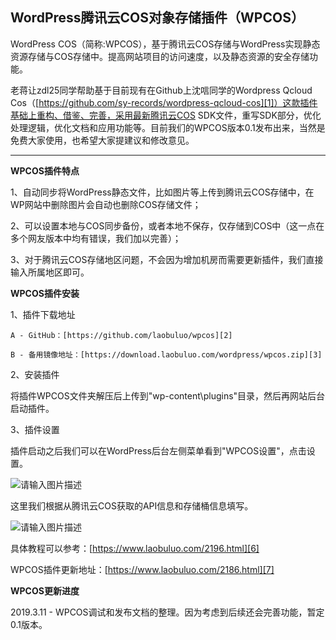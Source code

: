 WordPress腾讯云COS对象存储插件（WPCOS）
----------------------------

WordPress COS（简称:WPCOS），基于腾讯云COS存储与WordPress实现静态资源存储与COS存储中。提高网站项目的访问速度，以及静态资源的安全存储功能。

老蒋让zdl25同学帮助基于目前现有在Github上沈唁同学的Wordpress Qcloud Cos（[https://github.com/sy-records/wordpress-qcloud-cos][1]）这款插件基础上重构、借鉴、完善，采用最新腾讯云COS SDK文件，重写SDK部分，优化处理逻辑，优化文档和应用功能等。目前我们的WPCOS版本0.1发布出来，当然是免费大家使用，也希望大家提建议和修改意见。

--------------------

**WPCOS插件特点**

1、自动同步将WordPress静态文件，比如图片等上传到腾讯云COS存储中，在WP网站中删除图片会自动也删除COS存储文件；

2、可以设置本地与COS同步备份，或者本地不保存，仅存储到COS中（这一点在多个网友版本中均有错误，我们加以完善）；

3、对于腾讯云COS存储地区问题，不会因为增加机房而需要更新插件，我们直接输入所属地区即可。

**WPCOS插件安装**

1、插件下载地址

    A - GitHub：[https://github.com/laobuluo/wpcos][2]

    B - 备用镜像地址：[https://download.laobuluo.com/wordpress/wpcos.zip][3]

2、安装插件

将插件WPCOS文件夹解压后上传到"wp-content\plugins"目录，然后再网站后台启动插件。

3、插件设置

插件启动之后我们可以在WordPress后台左侧菜单看到"WPCOS设置"，点击设置。

![请输入图片描述][4]

这里我们根据从腾讯云COS获取的API信息和存储桶信息填写。

![请输入图片描述][5]

具体教程可以参考：[https://www.laobuluo.com/2196.html][6]

WPCOS插件更新地址：[https://www.laobuluo.com/2186.html][7]

**WPCOS更新进度**

2019.3.11 - WPCOS调试和发布文档的整理。因为考虑到后续还会完善功能，暂定0.1版本。


  [1]: https://github.com/sy-records/wordpress-qcloud-cos
  [2]: https://github.com/laobuluo/wpcos
  [3]: https://download.laobuluo.com/wordpress/wpcos.zip
  [4]: https://raw.githubusercontent.com/laobuluo/wpcos/master/wpcos-1.jpg
  [5]: https://raw.githubusercontent.com/laobuluo/wpcos/master/wpcos-2.jpg
  [6]: https://www.laobuluo.com/2196.html
  [7]: https://www.laobuluo.com/2186.html